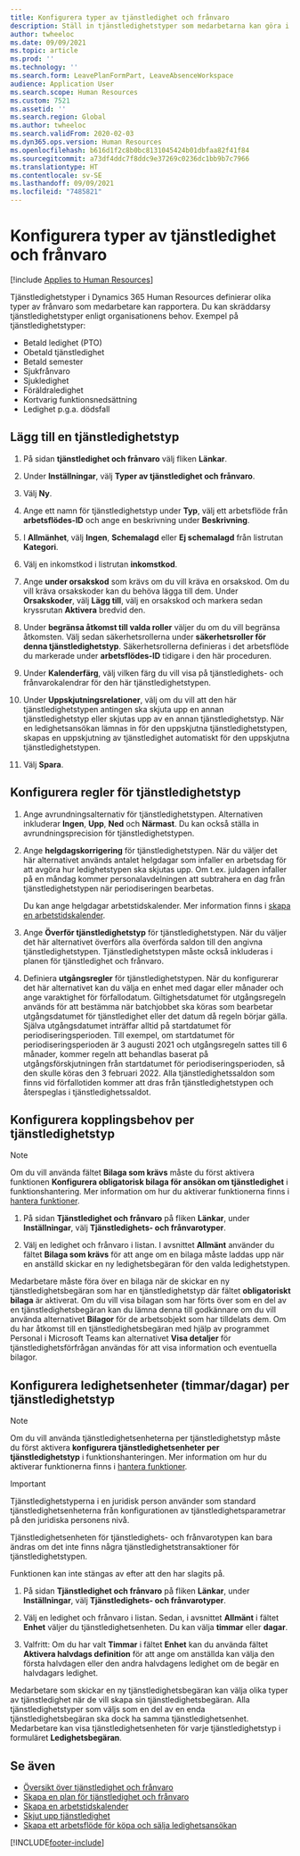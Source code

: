 ```yaml
---
title: Konfigurera typer av tjänstledighet och frånvaro
description: Ställ in tjänstledighetstyper som medarbetarna kan göra i Dynamics 365 Human Resources.
author: twheeloc
ms.date: 09/09/2021
ms.topic: article
ms.prod: ''
ms.technology: ''
ms.search.form: LeavePlanFormPart, LeaveAbsenceWorkspace
audience: Application User
ms.search.scope: Human Resources
ms.custom: 7521
ms.assetid: ''
ms.search.region: Global
ms.author: twheeloc
ms.search.validFrom: 2020-02-03
ms.dyn365.ops.version: Human Resources
ms.openlocfilehash: b616d1f2c8b0bc8131045424b01dbfaa82f41f84
ms.sourcegitcommit: a73df4ddc7f8ddc9e37269c0236dc1bb9b7c7966
ms.translationtype: HT
ms.contentlocale: sv-SE
ms.lasthandoff: 09/09/2021
ms.locfileid: "7485821"
---
```

# <a name="configure-leave-and-absence-types"></a>Konfigurera typer av tjänstledighet och frånvaro

[!include [Applies to Human Resources](../includes/applies-to-hr.md)]

Tjänstledighetstyper i Dynamics 365 Human Resources definierar olika typer av frånvaro som medarbetare kan rapportera. Du kan skräddarsy tjänstledighetstyper enligt organisationens behov. Exempel på tjänstledighetstyper:

- Betald ledighet (PTO)
- Obetald tjänstledighet
- Betald semester
- Sjukfrånvaro
- Sjukledighet
- Föräldraledighet
- Kortvarig funktionsnedsättning
- Ledighet p.g.a. dödsfall

## <a name="add-a-leave-type"></a>Lägg till en tjänstledighetstyp

1. På sidan **tjänstledighet och frånvaro** välj fliken **Länkar**.

2. Under **Inställningar**, välj **Typer av tjänstledighet och frånvaro**.

3. Välj **Ny**.

4. Ange ett namn för tjänstledighetstyp under **Typ**, välj ett arbetsflöde från **arbetsflödes-ID** och ange en beskrivning under **Beskrivning**.

5. I **Allmänhet**, välj **Ingen**, **Schemalagd** eller **Ej schemalagd** från listrutan **Kategori**.

6. Välj en inkomstkod i listrutan **inkomstkod**.

7. Ange **under orsakskod** som krävs om du vill kräva en orsakskod. Om du vill kräva orsakskoder kan du behöva lägga till dem. Under **Orsakskoder**, välj **Lägg till**, välj en orsakskod och markera sedan kryssrutan **Aktivera** bredvid den.

8. Under **begränsa åtkomst till valda roller** väljer du om du vill begränsa åtkomsten. Välj sedan säkerhetsrollerna under **säkerhetsroller för denna tjänstledighetstyp**. Säkerhetsrollerna definieras i det arbetsflöde du markerade under **arbetsflödes-ID** tidigare i den här proceduren.

9. Under **Kalenderfärg**, välj vilken färg du vill visa på tjänstledighets- och frånvarokalendrar för den här tjänstledighetstypen. 

10. Under **Uppskjutningsrelationer**, välj om du vill att den här tjänstledighetstypen antingen ska skjuta upp en annan tjänstledighetstyp eller skjutas upp av en annan tjänstledighetstyp. När en ledighetsansökan lämnas in för den uppskjutna tjänstledighetstypen, skapas en uppskjutning av tjänstledighet automatiskt för den uppskjutna tjänstledighetstypen. 

10. Välj **Spara**.

## <a name="configure-leave-type-rules"></a>Konfigurera regler för tjänstledighetstyp

1. Ange avrundningsalternativ för tjänstledighetstypen. Alternativen inkluderar **Ingen**, **Upp**, **Ned** och **Närmast**. Du kan också ställa in avrundningsprecision för tjänstledighetstypen.

2. Ange **helgdagskorrigering** för tjänstledighetstypen. När du väljer det här alternativet används antalet helgdagar som infaller en arbetsdag för att avgöra hur ledighetstypen ska skjutas upp. Om t.ex. juldagen infaller på en måndag kommer personalavdelningen att subtrahera en dag från tjänstledighetstypen när periodiseringen bearbetas.

   Du kan ange helgdagar arbetstidskalender. Mer information finns i [skapa en arbetstidskalender](hr-leave-and-absence-working-time-calendar.md).
   
 3. Ange **Överför tjänstledighetstyp** för tjänstledighetstypen. När du väljer det här alternativet överförs alla överförda saldon till den angivna tjänstledighetstypen. Tjänstledighetstypen måste också inkluderas i planen för tjänstledighet och frånvaro. 
 
4. Definiera **utgångsregler** för tjänstledighetstypen. När du konfigurerar det här alternativet kan du välja en enhet med dagar eller månader och ange varaktighet för förfallodatum. Giltighetsdatumet för utgångsregeln används för att bestämma när batchjobbet ska köras som bearbetar utgångsdatumet för tjänstledighet eller det datum då regeln börjar gälla. Själva utgångsdatumet inträffar alltid på startdatumet för periodiseringsperioden. Till exempel, om startdatumet för periodiseringsperioden är 3 augusti 2021 och utgångsregeln sattes till 6 månader, kommer regeln att behandlas baserat på utgångsförskjutningen från startdatumet för periodiseringsperioden, så den skulle köras den 3 februari 2022. Alla tjänstledighetssaldon som finns vid förfallotiden kommer att dras från tjänstledighetstypen och återspeglas i tjänstledighetssaldot.
 
## <a name="configure-the-required-attachment-per-leave-type"></a>Konfigurera kopplingsbehov per tjänstledighetstyp

> [!NOTE]
> Om du vill använda fältet **Bilaga som krävs** måste du först aktivera funktionen **Konfigurera obligatorisk bilaga för ansökan om tjänstledighet** i funktionshantering. Mer information om hur du aktiverar funktionerna finns i [hantera funktioner](hr-admin-manage-features.md).

1. På sidan **Tjänstledighet och frånvaro** på fliken **Länkar**, under **Inställningar**, välj **Tjänstledighets- och frånvarotyper**.

2. Välj en ledighet och frånvaro i listan. I avsnittet **Allmänt** använder du fältet **Bilaga som krävs** för att ange om en bilaga måste laddas upp när en anställd skickar en ny ledighetsbegäran för den valda ledighetstypen. 

Medarbetare måste föra över en bilaga när de skickar en ny tjänstledighetsbegäran som har en tjänstledighetstyp där fältet **obligatoriskt bilaga** är aktiverat. Om du vill visa bilagan som har förts över som en del av en tjänstledighetsbegäran kan du lämna denna till godkännare om du vill använda alternativet **Bilagor** för de arbetsobjekt som har tilldelats dem. Om du har åtkomst till en tjänstledighetsbegäran med hjälp av programmet Personal i Microsoft Teams kan alternativet **Visa detaljer** för tjänstledighetsförfrågan användas för att visa information och eventuella bilagor.

## <a name="configure-leave-units-hoursdays-per-leave-type"></a>Konfigurera ledighetsenheter (timmar/dagar) per tjänstledighetstyp

> [!NOTE]
> Om du vill använda tjänstledighetsenheterna per tjänstledighetstyp måste du först aktivera **konfigurera tjänstledighetsenheter per tjänstledighetstyp** i funktionshanteringen. Mer information om hur du aktiverar funktionerna finns i [hantera funktioner](hr-admin-manage-features.md).

> [!IMPORTANT]
> Tjänstledighetstyperna i en juridisk person använder som standard tjänstledighetsenheterna från konfigurationen av tjänstledighetsparametrar på den juridiska personens nivå.
> 
> Tjänstledighetsenheten för tjänstledighets- och frånvarotypen kan bara ändras om det inte finns några tjänstledighetstransaktioner för tjänstledighetstypen.
> 
> Funktionen kan inte stängas av efter att den har slagits på.

1. På sidan **Tjänstledighet och frånvaro** på fliken **Länkar**, under **Inställningar**, välj **Tjänstledighets- och frånvarotyper**.

2. Välj en ledighet och frånvaro i listan. Sedan, i avsnittet **Allmänt** i fältet **Enhet** väljer du tjänstledighetsenheten. Du kan välja **timmar** eller **dagar**.

3. Valfritt: Om du har valt **Timmar** i fältet **Enhet** kan du använda fältet **Aktivera halvdags definition** för att ange om anställda kan välja den första halvdagen eller den andra halvdagens ledighet om de begär en halvdagars ledighet.

Medarbetare som skickar en ny tjänstledighetsbegäran kan välja olika typer av tjänstledighet när de vill skapa sin tjänstledighetsbegäran. Alla tjänstledighetstyper som väljs som en del av en enda tjänstledighetsbegäran ska dock ha samma tjänstledighetsenhet. Medarbetare kan visa tjänstledighetsenheten för varje tjänstledighetstyp i formuläret **Ledighetsbegäran**. 

## <a name="see-also"></a>Se även

- [Översikt över tjänstledighet och frånvaro](hr-leave-and-absence-overview.md)
- [Skapa en plan för tjänstledighet och frånvaro](hr-leave-and-absence-plans.md)
- [Skapa en arbetstidskalender](hr-leave-and-absence-working-time-calendar.md)
- [Skjut upp tjänstledighet](hr-leave-and-absence-suspend-leave.md)
- [Skapa ett arbetsflöde för köpa och sälja ledighetsansökan](hr-leave-and-absence-buy-sell-workflow.md)



[!INCLUDE[footer-include](../includes/footer-banner.md)]
